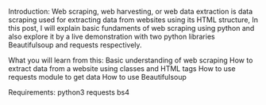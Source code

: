 Introduction:
Web scraping, web harvesting, or web data extraction is data scraping used for extracting data from websites using its HTML structure, In this post, I will explain basic fundaments of web scraping using python and also explore it by a live demonstration with two python libraries Beautifulsoup and requests respectively.

What you will learn from this:
Basic understanding of web scraping
How to extract data from a website using classes and HTML tags
How to use requests module to get data
How to use Beautifulsoup

Requirements:
python3
requests
bs4
